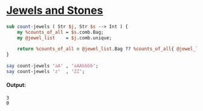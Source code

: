 [1]: http://rosettacode.org/wiki/Jewels_and_Stones

# [Jewels and Stones][1]

```perl
sub count-jewels ( Str $j, Str $s --> Int ) {
    my %counts_of_all = $s.comb.Bag;
    my @jewel_list    = $j.comb.unique;
 
    return %counts_of_all ∩ @jewel_list.Bag ?? %counts_of_all{ @jewel_list }.sum !! 0;
}
 
say count-jewels 'aA' , 'aAAbbbb';
say count-jewels 'z'  , 'ZZ';
```

#### Output:
```
3
0
```